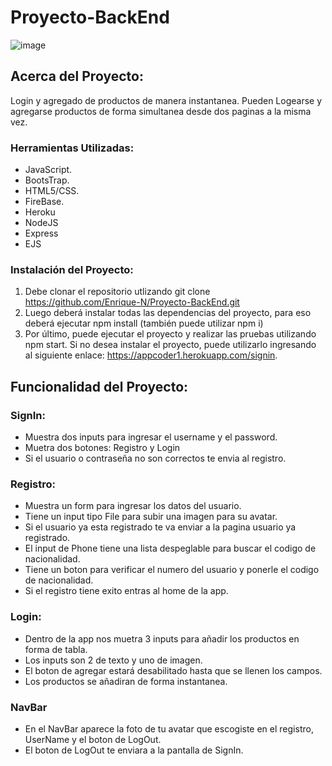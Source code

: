 # Proyecto-BackEnd

![image](./gift/gif.gif)

## Acerca del Proyecto:

Login y agregado de productos de manera instantanea. Pueden Logearse y agregarse productos de forma simultanea desde dos paginas a la misma vez.

### Herramientas Utilizadas:

- JavaScript.
- BootsTrap.
- HTML5/CSS.
- FireBase.
- Heroku
- NodeJS
- Express
- EJS

### Instalación del Proyecto:

1. Debe clonar el repositorio utlizando git clone https://github.com/Enrique-N/Proyecto-BackEnd.git
2. Luego deberá instalar todas las dependencias del proyecto, para eso deberá ejecutar npm install (también puede utilizar npm i)
3. Por último, puede ejecutar el proyecto y realizar las pruebas utilizando npm start. Si no desea instalar el proyecto, puede utilizarlo ingresando al siguiente enlace: https://appcoder1.herokuapp.com/signin.

## Funcionalidad del Proyecto: 

### SignIn:

- Muestra dos inputs para ingresar el username y el password.
- Muetra dos botones: Registro y Login
- Si el usuario o contraseña no son correctos te envia al registro.

### Registro:

- Muestra un form para ingresar los datos del usuario.
- Tiene un input tipo File para subir una imagen para su avatar.
- Si el usuario ya esta registrado te va enviar a la pagina usuario ya registrado.
- El input de Phone tiene una lista despeglable para buscar el codigo de nacionalidad.
- Tiene un boton para verificar el numero del usuario y ponerle el codigo de nacionalidad.
- Si el registro tiene exito entras al home de la app.

### Login:

- Dentro de la app nos muetra 3 inputs para añadir los productos en forma de tabla.
- Los inputs son 2 de texto y uno de imagen.
- El boton de agregar estará desabilitado hasta que se llenen los campos.
- Los productos se añadiran de forma instantanea.

### NavBar

- En el NavBar aparece la foto de tu avatar que escogiste en el registro, UserName y el boton de LogOut.
- El boton de LogOut te enviara a la pantalla de SignIn.


